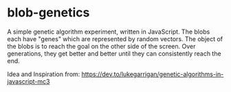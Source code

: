 # blob-genetics

A simple genetic algorithm experiment, written in JavaScript. The blobs each have "genes" which are represented by random vectors. The object of the blobs is to reach the goal on the other side of the screen. Over generations, they get better and better until they can consistently reach the end.

Idea and Inspiration from: https://dev.to/lukegarrigan/genetic-algorithms-in-javascript-mc3
